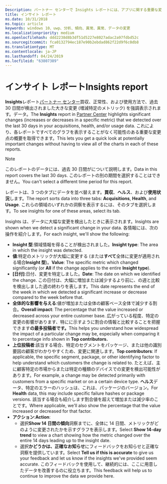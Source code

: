 ```yaml
---
Description: パートナー センターで Insights レポートには、アプリに関する重要な変更が強調表示されます。
title: インサイト レポート
ms.date: 10/31/2018
ms.topic: article
keywords: windows 10、uwp、分析、傾向、異常、異常、データの変更
ms.localizationpriority: medium
ms.openlocfilehash: ddd2238d8b3df51d5227e8027adac2a97fdbd52c
ms.sourcegitcommit: fca0132794ec187e90b2ebdad862f22d9f6c0db8
ms.translationtype: MT
ms.contentlocale: ja-JP
ms.lasthandoff: 04/24/2019
ms.locfileid: "63807389"
---
```

# <a name="insights-report"></a><span data-ttu-id="a6997-104">インサイト レポート</span><span class="sxs-lookup"><span data-stu-id="a6997-104">Insights report</span></span>


<span data-ttu-id="a6997-105">**Insights**レポート[パートナー センター](https://partner.microsoft.com/dashboard)買収、正常性、および使用方法で、過去 30 日間が検出されました大きな変更 (増減特定のメトリック) を強調表示されます。データ。</span><span class="sxs-lookup"><span data-stu-id="a6997-105">The **Insights** report in [Partner Center](https://partner.microsoft.com/dashboard) highlights significant changes (increases or decreases in a specific metric) that we detected over the last 30 days in your acquisitions, health, and/or usage data.</span></span> <span data-ttu-id="a6997-106">これにより、各レポートですべてのグラフを表示することがなく可能性のある重要な変更点の概要を取得できます。</span><span class="sxs-lookup"><span data-stu-id="a6997-106">This lets you get a quick look at potentially important changes without having to view all of the charts in each of these reports.</span></span>

> [!NOTE]
> <span data-ttu-id="a6997-107">このレポートのデータには、過去 30 日間がについて説明します。</span><span class="sxs-lookup"><span data-stu-id="a6997-107">Data in this report covers the last 30 days.</span></span> <span data-ttu-id="a6997-108">このレポートの別の期間を選択することはできません。</span><span class="sxs-lookup"><span data-stu-id="a6997-108">You can't select a different time period for this report.</span></span>

<span data-ttu-id="a6997-109">レポートは、3 つのタブにデータを並べ替えます。**買収**、**ヘルス**、および**使用状況**します。</span><span class="sxs-lookup"><span data-stu-id="a6997-109">The report sorts data into three tabs: **Acquisitions**, **Health**, and **Usage**.</span></span> <span data-ttu-id="a6997-110">これらの領域のいずれかの洞察を表示するには、そのタブを選択します。</span><span class="sxs-lookup"><span data-stu-id="a6997-110">To see insights for one of these areas, select its tab.</span></span>

<span data-ttu-id="a6997-111">Insights は、データに大幅な変更を検出したときに表示されます。</span><span class="sxs-lookup"><span data-stu-id="a6997-111">Insights are shown when we detect a significant change in your data.</span></span> <span data-ttu-id="a6997-112">各情報には、次の操作を紹介します。</span><span class="sxs-lookup"><span data-stu-id="a6997-112">For each insight, we'll show the following:</span></span>
- <span data-ttu-id="a6997-113">**Insight 型**:領域情報を得ることが検出されました。</span><span class="sxs-lookup"><span data-stu-id="a6997-113">**Insight type**: The area in which the insight was detected.</span></span>
- <span data-ttu-id="a6997-114">**値**:特定のメトリックが大幅に変更する (または**すべて**全体に変更が適用される場合**Insight 型**)。</span><span class="sxs-lookup"><span data-stu-id="a6997-114">**Value**: The specific metric which changed significantly (or **All** if the change applies to the entire **Insight type**).</span></span>
- <span data-ttu-id="a6997-115">**[日付]**:日付、変更を特定しました。</span><span class="sxs-lookup"><span data-stu-id="a6997-115">**Date**: The date on which we identified the change.</span></span> <span data-ttu-id="a6997-116">この日付は、大幅に増加または減少するより前に、の週と比較を検出しました週の終わりを表します。</span><span class="sxs-lookup"><span data-stu-id="a6997-116">This date represents the end of the week in which we detected a significant increase or decrease compared to the week before that.</span></span>
- <span data-ttu-id="a6997-117">**全体的な影響を与える**:値が増加または全体の顧客ベース全体で減少する割合。</span><span class="sxs-lookup"><span data-stu-id="a6997-117">**Overall impact**: The percentage that the value increased or decreased across your entire customer base.</span></span> <span data-ttu-id="a6997-118">広がっている程度、特定の変更の影響があります、特にに示すように割合の情報と比較することを把握できます**の最多投稿者です。**</span><span class="sxs-lookup"><span data-stu-id="a6997-118">This helps you understand how widespread the impact of a particular change may be, especially when comparing it to percentage info shown in **Top contributors.**</span></span>
- <span data-ttu-id="a6997-119">**上位投稿者**:該当する場合、特定のセグメントをパッケージ、または他の識別要因の顧客がわかりやすくため、変更に関連します。</span><span class="sxs-lookup"><span data-stu-id="a6997-119">**Top contributors**: If applicable, the specific segment, package, or other identifying factor to help understand which customers the change is related to.</span></span> <span data-ttu-id="a6997-120">たとえば、主に顧客特定の市場からまたは特定の種類のデバイスでの変更を検出可能性があります。</span><span class="sxs-lookup"><span data-stu-id="a6997-120">For example, a change may be detected primarily with customers from a specific market or on a certain device type.</span></span> <span data-ttu-id="a6997-121">**ヘルス**データ、特定のエラーのハッシュは、これは、パッケージのバージョン。</span><span class="sxs-lookup"><span data-stu-id="a6997-121">For **Health** data, this may include specific failure hashes or package versions.</span></span> <span data-ttu-id="a6997-122">該当する場合も紹介します割合値を超えて増加または減少率のことです。</span><span class="sxs-lookup"><span data-stu-id="a6997-122">Where applicable, we'll also show the percentage that the value increased or decreased for that factor.</span></span>
- <span data-ttu-id="a6997-123">**アクション**:</span><span class="sxs-lookup"><span data-stu-id="a6997-123">**Action**:</span></span>
   - <span data-ttu-id="a6997-124">選択**Show 14 日間の傾向**洞察までに、全体に 14 日間、メトリックがどのように変更されたかを示すグラフを表示します。</span><span class="sxs-lookup"><span data-stu-id="a6997-124">Select **Show 14-day trend** to view a chart showing how the metric changed over the entire 14 days leading up to the insight date.</span></span>
   - <span data-ttu-id="a6997-125">選択**かどうかは、正確なお知らせ**にフィードバックをお知らせと正確な洞察を提供しています。</span><span class="sxs-lookup"><span data-stu-id="a6997-125">Select **Tell us if this is accurate** to give us your feedback and let us know if the insights we've provided seem accurate.</span></span> <span data-ttu-id="a6997-126">このフィードバックを使用して、継続的には、ここに用意したデータを改善するのに役立ちます。</span><span class="sxs-lookup"><span data-stu-id="a6997-126">This feedback will help us to continue to improve the data we provide here.</span></span> 

